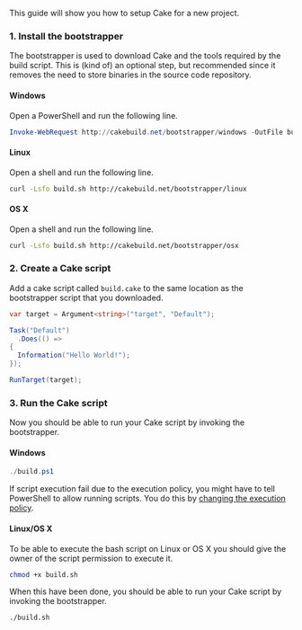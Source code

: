 ﻿---
content-type: markdown
---

This guide will show you how to setup Cake for a new project.

### 1. Install the bootstrapper

The bootstrapper is used to download Cake and the tools required by the 
build script. This is (kind of) an optional step, but recommended since 
it removes the need to store binaries in the source code repository.

#### Windows

Open a PowerShell and run the following line.

```powershell
Invoke-WebRequest http://cakebuild.net/bootstrapper/windows -OutFile build.ps1
```

#### Linux

Open a shell and run the following line.

```bash
curl -Lsfo build.sh http://cakebuild.net/bootstrapper/linux
```

#### OS X

Open a shell and run the following line.

```bash
curl -Lsfo build.sh http://cakebuild.net/bootstrapper/osx
```

### 2. Create a Cake script

Add a cake script called `build.cake` to the same location as the 
bootstrapper script that you downloaded.

```csharp
var target = Argument<string>("target", "Default");

Task("Default")
  .Does(() =>
{
  Information("Hello World!");
});

RunTarget(target);
```

### 3. Run the Cake script

Now you should be able to run your Cake script by invoking the bootstrapper.

#### Windows

```powershell
./build.ps1
```

If script execution fail due to the execution policy, you might have to 
tell PowerShell to allow running scripts. You do this by 
[changing the execution policy](https://technet.microsoft.com/en-us/library/ee176961.aspx).

#### Linux/OS X

To be able to execute the bash script on Linux or OS X you should 
give the owner of the script permission to execute it.

```bash
chmod +x build.sh
```

When this have been done, you should be able to run your Cake script 
by invoking the bootstrapper.

```bash
./build.sh
```